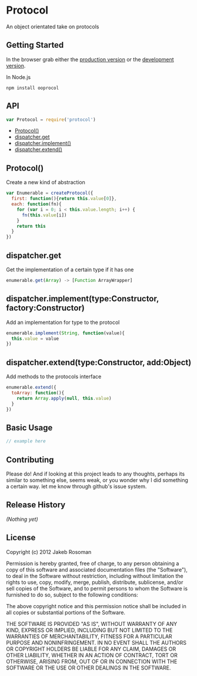# Protocol

An object orientated take on protocols

## Getting Started
In the browser grab either the [production version][min] or the [development version][max].

[min]: https://raw.github.com/jkroso/Protocol/master/dist/protocol.min.js
[max]: https://raw.github.com/jkroso/Protocol/master/dist/protocol.js

In Node.js 

`npm install ooprocol`

## API

```javascript
var Protocol = require('protocol')
```
  - [Protocol()](#protocol)
  - [dispatcher.get](#dispatcherget)
  - [dispatcher.implement()](#dispatcherimplementtypeconstructorfactoryconstructor)
  - [dispatcher.extend()](#dispatcherextendtypeconstructoraddobject)

## Protocol()

  Create a new kind of abstraction
  
```js
var Enumerable = createProtocol({
  first: function(){return this.value[0]},
  each: function(fn){
    for (var i = 0; i < this.value.length; i++) {
      fn(this.value[i])
    }
    return this
  }
})
```

## dispatcher.get

  Get the implementation of a certain type if it has one
  
```js
enumerable.get(Array) -> [Function ArrayWrapper]
```

## dispatcher.implement(type:Constructor, factory:Constructor)

  Add an implementation for type to the protocol
  
```js
enumerable.implement(String, function(value){
  this.value = value
})
```

## dispatcher.extend(type:Constructor, add:Object)

  Add methods to the protocols interface
  
```js
enumerable.extend({
  toArray: function(){
    return Array.apply(null, this.value)
  }
})
```

## Basic Usage

```javascript
// example here
```

## Contributing
Please do! And if looking at this project leads to any thoughts, perhaps its similar to something else, seems weak, or you wonder why I did something a certain way. let me know through github's issue system.

## Release History
_(Nothing yet)_

## License
Copyright (c) 2012 Jakeb Rosoman

Permission is hereby granted, free of charge, to any person
obtaining a copy of this software and associated documentation
files (the "Software"), to deal in the Software without
restriction, including without limitation the rights to use,
copy, modify, merge, publish, distribute, sublicense, and/or sell
copies of the Software, and to permit persons to whom the
Software is furnished to do so, subject to the following
conditions:

The above copyright notice and this permission notice shall be
included in all copies or substantial portions of the Software.

THE SOFTWARE IS PROVIDED "AS IS", WITHOUT WARRANTY OF ANY KIND,
EXPRESS OR IMPLIED, INCLUDING BUT NOT LIMITED TO THE WARRANTIES
OF MERCHANTABILITY, FITNESS FOR A PARTICULAR PURPOSE AND
NONINFRINGEMENT. IN NO EVENT SHALL THE AUTHORS OR COPYRIGHT
HOLDERS BE LIABLE FOR ANY CLAIM, DAMAGES OR OTHER LIABILITY,
WHETHER IN AN ACTION OF CONTRACT, TORT OR OTHERWISE, ARISING
FROM, OUT OF OR IN CONNECTION WITH THE SOFTWARE OR THE USE OR
OTHER DEALINGS IN THE SOFTWARE.
